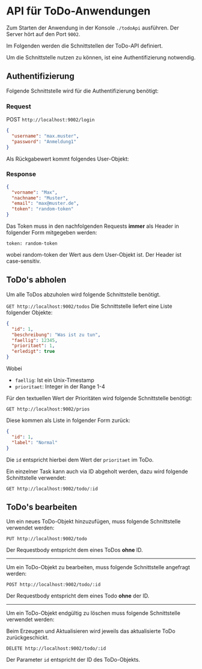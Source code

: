 # API für ToDo-Anwendungen

Zum Starten der Anwendung in der Konsole `./todoApi` ausführen. Der Server hört auf den Port `9002`.

Im Folgenden werden die Schnittstellen der ToDo-API definiert.

Um die Schnittstelle nutzen zu können, ist eine Authentifizierung notwendig.

## Authentifizierung

Folgende Schnittstelle wird für die Authentifizierung benötigt:

### Request

POST `http://localhost:9002/login`

```json
{
  "username": "max.muster",
  "password": "Anmeldung1"
}
```

Als Rückgabewert kommt folgendes User-Objekt:

### Response

```json
{
  "vorname": "Max",
  "nachname": "Muster",
  "email": "max@muster.de",
  "token": "random-token"
}
```

Das Token muss in den nachfolgenden Requests **immer** als Header in folgender Form mitgegeben werden:

`token: random-token`

wobei random-token der Wert aus dem User-Objekt ist. Der Header ist case-sensitiv.

## ToDo's abholen

Um alle ToDos abzuholen wird folgende Schnittstelle benötigt.

`GET http://localhost:9002/todos`
Die Schnittstelle liefert eine Liste folgender Objekte:

```json
{
  "id": 1,
  "beschreibung": "Was ist zu tun",
  "faellig": 12345,
  "prioritaet": 1,
  "erledigt": true
}
```

Wobei

- `faellig`: Ist ein Unix-Timestamp
- `prioritaet`: Integer in der Range 1-4

Für den textuellen Wert der Prioritäten wird folgende Schnittstelle benötigt:

`GET http://localhost:9002/prios`

Diese kommen als Liste in folgender Form zurück:

```json
{
  "id": 1,
  "label": "Normal"
}
```

Die `id` entspricht hierbei dem Wert der `prioritaet` im ToDo.

Ein einzelner Task kann auch via ID abgeholt werden, dazu wird folgende Schnittstelle verwendet:

`GET http://localhost:9002/todo/:id`

## ToDo's bearbeiten

Um ein neues ToDo-Objekt hinzuzufügen, muss folgende Schnittstelle verwendet werden:

`PUT http://localhost:9002/todo`

Der Requestbody entspricht dem eines ToDos **ohne** ID.

---

Um ein ToDo-Objekt zu bearbeiten, muss folgende Schnittstelle angefragt werden:

`POST http://localhost:9002/todo/:id`

Der Requestbody entspricht dem eines Todo **ohne** der ID.

---

Um ein ToDo-Objekt endgültig zu löschen muss folgende Schnittstelle verwendet werden:

Beim Erzeugen und Aktualisieren wird jeweils das aktualisierte ToDo zurückgeschickt.

`DELETE http://localhost:9002/todo/:id`

Der Parameter `id` entspricht der ID des ToDo-Objekts.